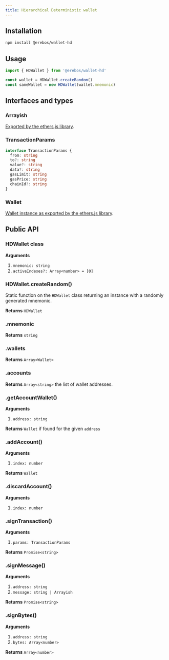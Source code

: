 ```yaml
---
title: Hierarchical Deterministic wallet
---
```


## Installation

```sh
npm install @erebos/wallet-hd
```

## Usage

```javascript
import { HDWallet } from '@erebos/wallet-hd'

const wallet = HDWallet.createRandom()
const sameWallet = new HDWallet(wallet.mnemonic)
```

## Interfaces and types

### Arrayish

[Exported by the ethers.js library](https://docs.ethers.io/ethers.js/html/api-utils.html#arrayish).

### TransactionParams

```typescript
interface TransactionParams {
  from: string
  to?: string
  value?: string
  data?: string
  gasLimit: string
  gasPrice: string
  chainId?: string
}
```

### Wallet

[Wallet instance as exported by the ethers.js library](https://docs.ethers.io/ethers.js/html/api-wallet.html#wallet).

## Public API

### HDWallet class

**Arguments**

1.  `mnemonic: string`
1.  `activeIndexes?: Array<number> = [0]`

### HDWallet.createRandom()

Static function on the `HDWallet` class returning an instance with a randomly generated mnemonic.

**Returns** `HDWallet`

### .mnemonic

**Returns** `string`

### .wallets

**Returns** `Array<Wallet>`

### .accounts

**Returns** `Array<string>` the list of wallet addresses.

### .getAccountWallet()

**Arguments**

1.  `address: string`

**Returns** `Wallet` if found for the given `address`

### .addAccount()

**Arguments**

1.  `index: number`

**Returns** `Wallet`

### .discardAccount()

**Arguments**

1.  `index: number`

### .signTransaction()

**Arguments**

1.  `params: TransactionParams`

**Returns** `Promise<string>`

### .signMessage()

**Arguments**

1.  `address: string`
1.  `message: string | Arrayish`

**Returns** `Promise<string>`

### .signBytes()

**Arguments**

1.  `address: string`
1.  `bytes: Array<number>`

**Returns** `Array<number>`

